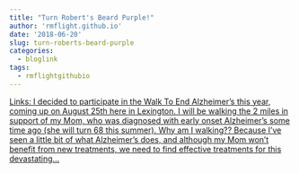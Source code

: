 ```yaml
---
title: "Turn Robert's Beard Purple!"
author: 'rmflight.github.io'
date: '2018-06-20'
slug: turn-roberts-beard-purple
categories:
  - bloglink
tags:
  - rmflightgithubio
---
```


[Links: I decided to participate in the Walk To End Alzheimer’s this year, coming up on August 25th here in Lexington. I will be walking the 2 miles in support of my Mom, who was diagnosed with early onset Alzheimer’s some time ago (she will turn 68 this summer). Why am I walking?? Because I’ve seen a little bit of what Alzheimer’s does, and although my Mom won’t benefit from new treatments, we need to find effective treatments for this devastating...<click to read more>](http://rmflight.github.io/post/turn-roberts-beard-purple/)

